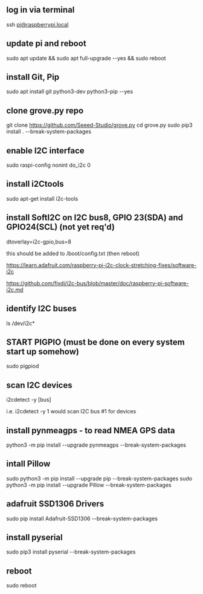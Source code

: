 ## log in via terminal
ssh pi@raspberrypi.local

## update pi and reboot
sudo apt update && sudo apt full-upgrade --yes && sudo reboot

## install  Git, Pip
sudo apt install git python3-dev python3-pip --yes

## clone grove.py repo 
git clone https://github.com/Seeed-Studio/grove.py
cd grove.py
sudo pip3 install . --break-system-packages

## enable I2C interface
sudo raspi-config nonint do_i2c 0

## install i2Ctools
sudo apt-get install i2c-tools

## install SoftI2C on I2C bus8, GPIO 23(SDA) and GPIO24(SCL) (not yet req'd)
dtoverlay=i2c-gpio,bus=8

this should be added to /boot/config.txt (then reboot)

<https://learn.adafruit.com/raspberry-pi-i2c-clock-stretching-fixes/software-i2c>

<https://github.com/fivdi/i2c-bus/blob/master/doc/raspberry-pi-software-i2c.md>

## identify I2C buses
ls /dev/i2c*

## START PIGPIO (must be done on every system start up somehow)
sudo pigpiod

## scan I2C devices
i2cdetect -y [bus]

i.e.
i2cdetect -y 1
would scan I2C bus #1 for devices

## install pynmeagps - to read NMEA GPS data
python3 -m pip install --upgrade pynmeagps --break-system-packages

## intall Pillow
sudo python3 -m pip install --upgrade pip --break-system-packages
sudo python3 -m pip install --upgrade Pillow --break-system-packages

## adafruit SSD1306 Drivers
sudo pip install Adafruit-SSD1306 --break-system-packages

## install pyserial
sudo pip3 install pyserial --break-system-packages

## reboot
sudo reboot